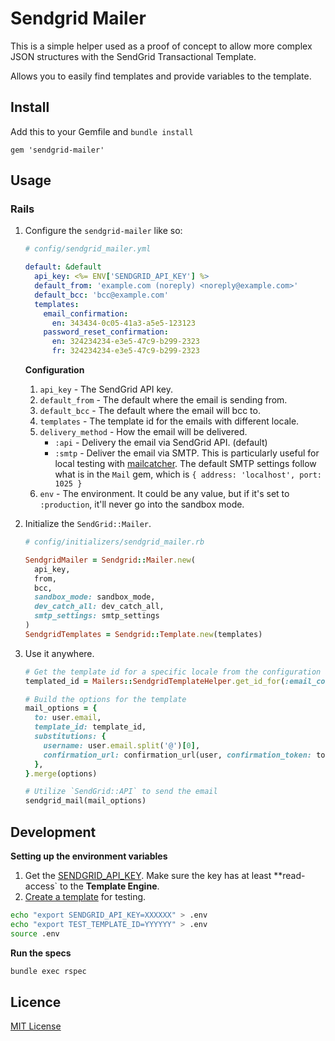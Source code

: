 # Sendgrid Mailer

This is a simple helper used as a proof of concept to allow more complex JSON structures with the SendGrid Transactional Template.

Allows you to easily find templates and provide variables to the template.

## Install

Add this to your Gemfile and `bundle install`

```
gem 'sendgrid-mailer'
```

## Usage

### Rails

1. Configure the `sendgrid-mailer` like so:

    ```yaml
    # config/sendgrid_mailer.yml

    default: &default
      api_key: <%= ENV['SENDGRID_API_KEY'] %>
      default_from: 'example.com (noreply) <noreply@example.com>'
      default_bcc: 'bcc@example.com'
      templates:
        email_confirmation:
          en: 343434-0c05-41a3-a5e5-123123
        password_reset_confirmation:
          en: 324234234-e3e5-47c9-b299-2323
          fr: 324234234-e3e5-47c9-b299-2323
    ```

    **Configuration**

    1. `api_key` - The SendGrid API key.
    2. `default_from` - The default where the email is sending from.
    3. `default_bcc` - The default where the email will bcc to.
    4. `templates` - The template id for the emails with different locale.
    5. `delivery_method` - How the email will be delivered.
        * `:api` - Delivery the email via SendGrid API. (default)
        * `:smtp` - Deliver the email via SMTP. This is particularly useful for local testing with [mailcatcher](https://github.com/sj26/mailcatcher). The default SMTP settings follow what is in the `Mail` gem, which is `{ address: 'localhost', port: 1025 }`
    6. `env` - The environment. It could be any value, but if it's set to `:production`, it'll never go into the sandbox mode.

2. Initialize the `SendGrid::Mailer`.

    ```ruby
    # config/initializers/sendgrid_mailer.rb

    SendgridMailer = Sendgrid::Mailer.new(
      api_key,
      from,
      bcc,
      sandbox_mode: sandbox_mode,
      dev_catch_all: dev_catch_all,
      smtp_settings: smtp_settings
    )
    SendgridTemplates = Sendgrid::Template.new(templates)
    ```

3. Use it anywhere.

    ```ruby
    # Get the template id for a specific locale from the configuration above
    templated_id = Mailers::SendgridTemplateHelper.get_id_for(:email_confirmation, :en)

    # Build the options for the template
    mail_options = {
      to: user.email,
      template_id: template_id,
      substitutions: {
        username: user.email.split('@')[0],
        confirmation_url: confirmation_url(user, confirmation_token: token || user.confirmation_token),
      },
    }.merge(options)

    # Utilize `SendGrid::API` to send the email
    sendgrid_mail(mail_options)
    ```

## Development

**Setting up the environment variables**

1. Get the [SENDGRID_API_KEY](https://app.sendgrid.com/settings/api_keys). Make sure the key has at least **read-access` to the **Template Engine**.
2. [Create a template](https://sendgrid.com/templates) for testing.

```bash
echo "export SENDGRID_API_KEY=XXXXXX" > .env
echo "export TEST_TEMPLATE_ID=YYYYYY" > .env
source .env
```

**Run the specs**

```bash
bundle exec rspec
```

## Licence

[MIT License](https://opensource.org/licenses/MIT)
